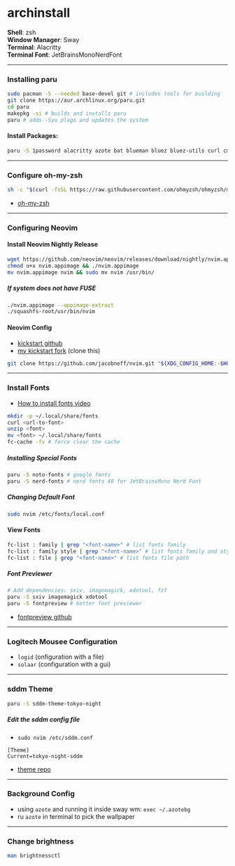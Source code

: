 # archinstall

**Shell**: zsh  
**Window Manager**: Sway  
**Terminal**: Alacritty  
**Terminal Font**: JetBrainsMonoNerdFont  

---

### Installing paru
```sh
sudo pacman -S --needed base-devel git # includes tools for building
git clone https://aur.archlinux.org/paru.git
cd paru
makepkg -si # builds and installs paru
paru # adds -Syu plags and updates the system
```

#### Install Packages:
```sh
paru -S 1password alacritty azote bat blueman bluez bluez-utils curl cmake cmatrix dunst fuse fzf gcc ipv libinput logiops lolcat make man mpv microsoft-edge-stable neofetch powertop python ripgrep ranger solaar tldr tar unzip usbutils z zsh zip
```

---

### Configure oh-my-zsh
```sh
sh -c "$(curl -fsSL https://raw.githubusercontent.com/ohmyzsh/ohmyzsh/master/tools/install.sh)"
```
* [oh-my-zsh](https://ohmyz.sh/)

---

### Configuring Neovim

#### Install Neovim Nightly Release

```sh
wget https://github.com/neovim/neovim/releases/download/nightly/nvim.appimage
chmod u+x nvim.appimage && ./nvim.appimage
mv nvim.appimage nvim && sudo mv nvim /usr/bin/
```

##### If system does not have FUSE
```sh
./nvim.appimage --appimage-extract
./squashfs-root/usr/bin/nvim
```

#### Neovim Config
* [kickstart github](https://github.com/nvim-lua/kickstart.nvim)
* [my kickstart fork](https://github.com/jacobneff/nvim) (clone this)
```sh
git clone https://github.com/jacobneff/nvim.git "${XDG_CONFIG_HOME:-$HOME/.config}"/nvim
```

---

### Install Fonts
* [How to install fonts video](https://www.youtube.com/watch?v=1RtLyPzbttA)
```sh
mkdir -p ~/.local/share/fonts
curl <url-to-font>
unzip <font>
mv <font> ~/.local/share/fonts
fc-cache -fv # force clear the cache
```

##### Installing Special Fonts
```sh
paru -S noto-fonts # google fonts
paru -S nerd-fonts # nerd fonts 40 for JetBrainsMono Nerd Font
```

##### Changing Default Font
```sh
sudo nvim /etc/fonts/local.conf
```  

#### View Fonts

```sh
fc-list : family | grep "<font-name>" # list fonts family
fc-list : family style | grep "<font-name>" # list fonts family and style
fc-list : file | grep "<font-name>" # list fonts file path
```

##### Font Previewer  
```sh
# Add dependencies: sxiv, imagemagick, xdotool, fzf
paru -S sxiv imagemagick xdotool
paru -S fontpreview # better font previewer
```
* [fontpreview github](https://github.com/sdushantha/fontpreview)

---

### Logitech Mousee Configuration

* `logid` (onfiguration with a file)
* `solaar` (configuration with a gui)

---

### sddm Theme

```sh
paru -S sddm-theme-tokyo-night
```

##### Edit the sddm config file

* `sudo nvim /etc/sddm.conf`

```
[Theme]
Current=tokyo-night-sddm
```

* [theme repo](https://github.com/rototrash/tokyo-night-sddm)

---

### Background Config

* using `azote` and running it inside sway wm: `exec ~/.azotebg`
* ru `azote` in terminal to pick the wallpaper

---

### Change brightness
```sh
man brightnessctl
```
